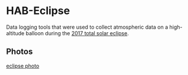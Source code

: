 # HAB-Eclipse
Data logging tools that were used to collect atmospheric data on a high-altitude balloon during the [2017 total solar eclipse](https://en.wikipedia.org/wiki/Solar_eclipse_of_August_21,_2017). 

## Photos
[eclipse photo](eclipse.JPG)
